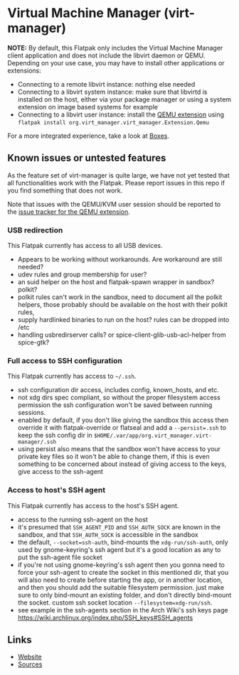 # Virtual Machine Manager (virt-manager)

**NOTE:** By default, this Flatpak only includes the Virtual Machine Manager
client application and does not include the libvirt daemon or QEMU. Depending
on your use case, you may have to install other applications or extensions:

- Connecting to a remote libvirt instance: nothing else needed
- Connecting to a libvirt system instance: make sure that libvirtd is installed
  on the host, either via your package manager or using a system extension on
  image based systems for example
- Connecting to a libvirt user instance: install the
  [QEMU extension](https://github.com/flathub/org.virt_manager.virt_manager.Extension.Qemu)
  using `flatpak install org.virt_manager.virt_manager.Extension.Qemu`

For a more integrated experience, take a look at
[Boxes](https://flathub.org/apps/org.gnome.Boxes).

## Known issues or untested features

As the feature set of virt-manager is quite large, we have not yet tested that
all functionalities work with the Flatpak. Please report issues in this repo
if you find something that does not work.

Note that issues with the QEMU/KVM user session should be reported to the
[issue tracker for the QEMU extension](https://github.com/flathub/org.virt_manager.virt_manager.Extension.Qemu/issues).

### USB redirection

This Flatpak currently has access to all USB devices.

* Appears to be working without workarounds. Are workaround are still needed?
* udev rules and group membership for user?
* an suid helper on the host and flatpak-spawn wrapper in sandbox? polkit?
* polkit rules can't work in the sandbox, need to document all the polkit
  helpers, those probably should be available on the host with their polkit
  rules,
* supply hardlinked binaries to run on the host? rules can be dropped into /etc
* handling usbredirserver calls? or spice-client-glib-usb-acl-helper from
  spice-gtk?

### Full access to SSH configuration

This Flatpak currently has access to `~/.ssh`.

* ssh configuration dir access, includes config, known_hosts, and etc.
* not xdg dirs spec compliant, so without the proper filesystem access
  permission the ssh configuration won't be saved between running sessions.
* enabled by default, if you don't like giving the sandbox this access then
  override it with flatpak-override or flatseal and add a `--persist=.ssh` to
  keep the ssh config dir in
  `$HOME/.var/app/org.virt_manager.virt-manager/.ssh`
* using persist also means that the sandbox won't have access to your private
  key files so it won't be able to change them, if this is even something to be
  concerned about instead of giving access to the keys, give access to the
  ssh-agent

### Access to host's SSH agent

This Flatpak currently has access to the host's SSH agent.

* access to the running ssh-agent on the host
* it's presumed that `SSH_AGENT_PID` and `SSH_AUTH_SOCK` are known in the
  sandbox, and that `SSH_AUTH_SOCK` is accessible in the sandbox
* the default, `--socket=ssh-auth`, bind-mounts the `xdg-run/ssh-auth`, only
  used by gnome-keyring's ssh agent but it's a good location as any to put the
  ssh-agent file socket
* if you're not using gnome-keyring's ssh agent then you gonna need to force
  your ssh-agent to create the socket in this mentioned dir, that you will also
  need to create before starting the app, or in another location, and then you
  should add the suitable filesystem permission. just make sure to only
  bind-mount an existing folder, and don't directly bind-mount the socket.
  custom ssh socket location `--filesystem=xdg-run/ssh`.
* see example in the ssh-agents section in the Arch Wiki's ssh keys page
  <https://wiki.archlinux.org/index.php/SSH_keys#SSH_agents>

## Links

- [Website](https://virt-manager.org/)
- [Sources](https://github.com/virt-manager/virt-manager)
